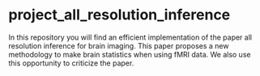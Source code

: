 # project_all_resolution_inference

In this repository you will find an efficient implementation of the paper all resolution inference for brain imaging. This paper proposes a new methodology to make brain statistics when using fMRI data. We also use this opportunity to criticize the paper.
